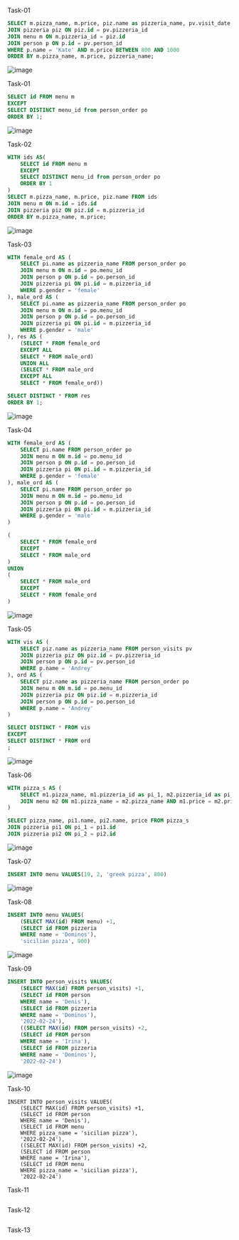 Task-01
```sql
SELECT m.pizza_name, m.price, piz.name as pizzeria_name, pv.visit_date FROM person_visits pv
JOIN pizzeria piz ON piz.id = pv.pizzeria_id
JOIN menu m ON m.pizzeria_id = piz.id
JOIN person p ON p.id = pv.person_id
WHERE p.name = 'Kate' AND m.price BETWEEN 800 AND 1000
ORDER BY m.pizza_name, m.price, pizzeria_name;
```
![image](https://github.com/TofuNorthLynX/sql/assets/112647131/59dbcb08-ba89-47f6-b638-7f1e83663db7)

Task-01
```sql
SELECT id FROM menu m
EXCEPT
SELECT DISTINCT menu_id from person_order po
ORDER BY 1;
```
![image](https://github.com/TofuNorthLynX/sql/assets/112647131/936b0f2e-4933-49d0-9efa-22959c7c3a90)

Task-02
```sql
WITH ids AS(
	SELECT id FROM menu m
	EXCEPT
	SELECT DISTINCT menu_id from person_order po
	ORDER BY 1
)
SELECT m.pizza_name, m.price, piz.name FROM ids
JOIN menu m ON m.id = ids.id
JOIN pizzeria piz ON piz.id = m.pizzeria_id
ORDER BY m.pizza_name, m.price;
```
![image](https://github.com/TofuNorthLynX/sql/assets/112647131/121f065f-f934-425b-9bd2-ce419d63801e)

Task-03
```sql
WITH female_ord AS (
	SELECT pi.name as pizzeria_name FROM person_order po
	JOIN menu m ON m.id = po.menu_id
	JOIN person p ON p.id = po.person_id
	JOIN pizzeria pi ON pi.id = m.pizzeria_id
	WHERE p.gender = 'female'
), male_ord AS (
	SELECT pi.name as pizzeria_name FROM person_order po
	JOIN menu m ON m.id = po.menu_id
	JOIN person p ON p.id = po.person_id
	JOIN pizzeria pi ON pi.id = m.pizzeria_id
	WHERE p.gender = 'male'
), res AS (
	(SELECT * FROM female_ord
	EXCEPT ALL
	SELECT * FROM male_ord)
	UNION ALL
	(SELECT * FROM male_ord
	EXCEPT ALL
	SELECT * FROM female_ord))

SELECT DISTINCT * FROM res
ORDER BY 1;
```
![image](https://github.com/TofuNorthLynX/sql/assets/112647131/c9062b5d-43e4-460a-bc5a-c8cf3072646b)

Task-04
```sql
WITH female_ord AS (
	SELECT pi.name FROM person_order po
	JOIN menu m ON m.id = po.menu_id
	JOIN person p ON p.id = po.person_id
	JOIN pizzeria pi ON pi.id = m.pizzeria_id
	WHERE p.gender = 'female'
), male_ord AS (
	SELECT pi.name FROM person_order po
	JOIN menu m ON m.id = po.menu_id
	JOIN person p ON p.id = po.person_id
	JOIN pizzeria pi ON pi.id = m.pizzeria_id
	WHERE p.gender = 'male'
)

(
	SELECT * FROM female_ord
	EXCEPT
	SELECT * FROM male_ord
)
UNION
(
	SELECT * FROM male_ord
	EXCEPT
	SELECT * FROM female_ord
)
```
![image](https://github.com/TofuNorthLynX/sql/assets/112647131/1e16fd4b-d083-4488-a9fd-d1793d16f283)

Task-05
```sql
WITH vis AS (
	SELECT piz.name as pizzeria_name FROM person_visits pv
	JOIN pizzeria piz ON piz.id = pv.pizzeria_id
	JOIN person p ON p.id = pv.person_id
	WHERE p.name = 'Andrey'
), ord AS (
	SELECT piz.name as pizzeria_name FROM person_order po
	JOIN menu m ON m.id = po.menu_id
	JOIN pizzeria piz ON piz.id = m.pizzeria_id
	JOIN person p ON p.id = po.person_id
	WHERE p.name = 'Andrey'
)

SELECT DISTINCT * FROM vis
EXCEPT
SELECT DISTINCT * FROM ord
;
```
![image](https://github.com/TofuNorthLynX/sql/assets/112647131/4f37950f-48fa-4019-98d0-bc4a5675b82c)

Task-06
```sql
WITH pizza_s AS (
	SELECT m1.pizza_name, m1.pizzeria_id as pi_1, m2.pizzeria_id as pi_2, m1.price FROM menu m1
	JOIN menu m2 ON m1.pizza_name = m2.pizza_name AND m1.price = m2.price AND m1.pizzeria_id > m2.pizzeria_id
)

SELECT pizza_name, pi1.name, pi2.name, price FROM pizza_s
JOIN pizzeria pi1 ON pi_1 = pi1.id
JOIN pizzeria pi2 ON pi_2 = pi2.id
```
![image](https://github.com/TofuNorthLynX/sql/assets/112647131/24d17b0e-29a8-4530-94e4-70d5aaa9b375)

Task-07
```sql
INSERT INTO menu VALUES(19, 2, 'greek pizza', 800)
```
![image](https://github.com/TofuNorthLynX/sql/assets/112647131/1fe0919e-da3a-4997-85dc-3c63664a5a8a)

Task-08
```sql
INSERT INTO menu VALUES(
	(SELECT MAX(id) FROM menu) +1, 
	(SELECT id FROM pizzeria
	WHERE name = 'Dominos'), 
	'sicilian pizza', 900)
```
![image](https://github.com/TofuNorthLynX/sql/assets/112647131/89f8dbd7-0402-4c3c-90cf-978f67add696)

Task-09
```sql
INSERT INTO person_visits VALUES(
	(SELECT MAX(id) FROM person_visits) +1,
	(SELECT id FROM person
	WHERE name = 'Denis'),
	(SELECT id FROM pizzeria
	WHERE name = 'Dominos'), 
	'2022-02-24'),
	((SELECT MAX(id) FROM person_visits) +2, 
	(SELECT id FROM person
	WHERE name = 'Irina'),
	(SELECT id FROM pizzeria
	WHERE name = 'Dominos'), 
	'2022-02-24')
```
![image](https://github.com/TofuNorthLynX/sql/assets/112647131/95095131-e28c-4d33-bd8c-0fa1554cd127)

Task-10
```
INSERT INTO person_visits VALUES(
	(SELECT MAX(id) FROM person_visits) +1,
	(SELECT id FROM person
	WHERE name = 'Denis'),
	(SELECT id FROM menu
	WHERE pizza_name = 'sicilian pizza'), 
	'2022-02-24'),
	((SELECT MAX(id) FROM person_visits) +2, 
	(SELECT id FROM person
	WHERE name = 'Irina'),
	(SELECT id FROM menu
	WHERE pizza_name = 'sicilian pizza'), 
	'2022-02-24')
```

Task-11
```sql

```

Task-12
```sql

```

Task-13
```sql

```
